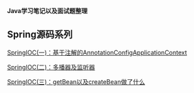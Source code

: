 **Java学习笔记以及面试题整理**

## Spring源码系列
[SpringIOC(一)：基于注解的AnnotationConfigApplicationContext](https://github.com/qljs/JavaNotes/blob/master/spring/SpringIOC-1.md)

[SpringIOC(二)：多播器及监听器](https://github.com/qljs/JavaNotes/blob/master/spring/SpringIOC-2.md)

[SpringIOC(三)：getBean以及createBean做了什么](https://github.com/qljs/JavaNotes/blob/master/spring/SpringIOC-3.md)